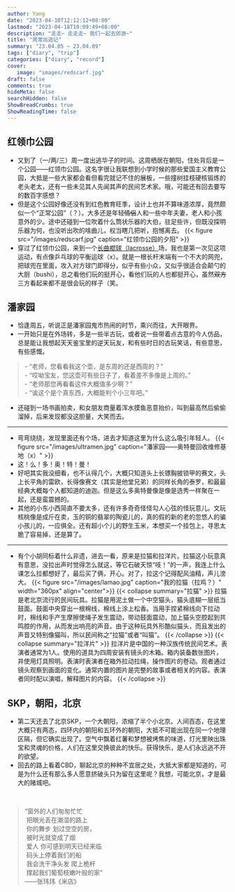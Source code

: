 ```yaml
---
author: Yang
date: "2023-04-10T12:12:12+08:00"
lastmod: "2023-04-18T10:09:49+08:00"
description: "走走~ 走走走~ 我们一起去郊游~"
title: "周常出逃记"
summary: "23.04.05 ~ 23.04.09"
tags: ["diary", "trip"]
categories: ["diary", "record"]
cover: 
   image: "images/redscarf.jpg"
draft: false
comments: true
hideMeta: false
searchHidden: false
ShowBreadCrumbs: true
ShowReadingTime: false
---
```


## 红领巾公园

- 又到了（一/两/三）周一度出逃华子的时间。这周栖居在朝阳，住处背后是一个公园——红领巾公园。这名字很让我联想到小学时候的那些爱国主义教育公园，大抵是一些大家都会看但看完就记不住的展板，一些撞树挂枝硬核锻炼的老头老太，还有一些未见其人先闻其声的民间艺术家。哦，可能还有回去要写的数百字感想？
- 但是这个公园好像还没有到红色教育旺季，设计上也并不算味道浓厚，竟然颇似一个“正常公园”（？）。大多还是年轻<del>情侣</del>人和一些中年夫妻，老人和小孩意外的少。途中还碰到一位吹着什么筒状乐器的大伯，驻足些许，但既没探明乐器为何，也没听出吹的啥曲儿，权当瞎几把听，抱憾离去。
    {{< figure src="/images/redscarf.jpg" caption="红领巾公园的夕阳" >}}
- 穿过了红领巾公园，来到一个[长曲棍球（lacrosse）](https://www.zhihu.com/question/418104095)场，我也是第一次见这项运动，有点像乒乓球的平衡运球（x）。就是一根长杆末端有一个不大的网兜，把球兜在里面，攻入对方球门即得分，似乎有些小众，又似乎很适合会颠勺的大厨（bushi），总之看他们玩的挺开心，看他们玩的人也都挺开心，虽然<del>双方</del>三方看起来都不是很会玩的样子（笑。

## 潘家园

- 恰逢周五，听说正是潘家园鬼市热闹的时节，乘兴而往，大开眼界。
- 一开始只是在外场转，多是一些半古玩，或者说一些带着点古意的今人仿品，总是能让我想起天天鉴宝里的逆天玩友，和有些时日的古玩笑话，有些意思，有些感慨。

>\- “老师，您看看我这个壶，是东周的还是西周的？”  
>\- “哎呦宝友，您这壶可有些日子了，看着差不多像是上周的。”  
>\- “老师那您再看看这件大概值多少啊？”  
>\- “诶这个是个真东西，大概能判个小三年吧。”

- 还碰到一场书画拍卖，和女朋友商量着浑水摸鱼恶意抬价，叫到最高然后偷偷溜掉，后来发现都没这胆量，大笑而去。

---

- 弯弯绕绕，发现里面还有个场，进去才知道这里为什么这么吸引年轻人。
    {{< figure src="/images/ultramen.jpg" caption="潘家园——奥特曼回收维修基地（x）" >}}
- 这！么！多！奥！特！曼！
- 好吧其实我没细看，也不认得几个，大概只知道头上长镖胸披锁甲的赛文，头上长平角的雷欧，长得像赛文（其实是他堂兄弟）的同样长角的泰罗，和最最经典大概每个人都知道的迪迦。但是这么多奥特曼像是像是选秀一样聚在一起，还是蛮震撼的。
- 其他的小东小西简直不要太多，还有许多奇奇怪怪勾人心弦的怪玩意儿。文玩核桃像是成斤在卖，玉的铜的翡翠的陶瓷儿的，真的假的新的老的忽悠人的骗小孩儿的，一应俱全。还有超小个儿的野生玉米，本想买一个挂包上，寻思太脆了容易掉，还是算了。

---

- 有个小胡同标着什么非遗，进去一看，原来是拉猫和拉洋片。拉猫这小玩意真有意思，没拉出声时觉得怎么就这，等它石破天惊“吱！”的一声，我连上什么课怎么拉都想好了，最后买了俩，开心。对了，拉这个记得配风油精，声儿滂大。
    {{< figure src="/images/lamao.jpg" caption="我的拉猫（拉鸡？）" width="360px" align="center">}}
    {{< collapse summary="拉猫" >}}
拉猫是老北京流行的民间玩具。拉猫是用泥土做一个中空猫头，猫头底糊一层纸当鼓面。鼓面中央穿出一根棉线，棉线上涂上松香。当用手捏紧棉线向下拉动时，棉线和手产生摩擦使绳子发生震动，带动鼓面震动，加上猫头空腔起到共鸣腔的作用，从而发出响亮的声音。由于这种玩具外形酷似猫头，而且发出的声音又特别像猫叫，所以民间称之“拉猫”或者“叫猫”。
    {{< /collapse >}}
    {{< collapse summary="拉洋片" >}}
拉洋片是中国的一种汉族传统民间艺术。表演者通常为1人。使用的道具为四周安装有镜头的木箱。箱内装备数张图片，并使用灯具照明。表演时表演者在箱外拉动拉绳，操作图片的卷动。观者通过镜头观察到画面的变化。通常内置的图片是完整的故事或者相关的内容。表演者同时配以演唱，解释图片的内容。
    {{< /collapse >}}

## SKP，朝阳，北京

- 第二天还去了北京SKP，一个大朝阳，浓缩了半个小北京。人间百态，在这里大概只有两态，四环内的朝阳和五环外的朝阳，大抵不可能出现在同一个地理区隔，但它确实出现了。空气中飘着红薯和梦想被烤焦的味道，灯光里映出珠宝和灵魂的价格，人们在这里交换彼此的快乐。获得快乐，是人们永远逃不开的欲望。
- 回去的路上看着CBD，聊起北京的种种不宜居之处，大抵大家都是知道的，可是为什么还有那么多人愿意挤破头只为留在这里呢？我想，可能北京，才是最大的赌城吧。

<br>

> “窗外的人们匆匆忙忙  
> &nbsp;把眼光丢在潮湿的路上  
> &nbsp;你的舞步 划过空空的房，  
> &nbsp;被时光就变成了烟  
> &nbsp;爱人 你可感到明天已经来临  
> &nbsp;码头上停着我们的船  
> &nbsp;我会洗干净头发 爬上桅杆  
> &nbsp;撑起我们葡萄枝嫩叶般的家”  
> ——张玮玮《米店》
